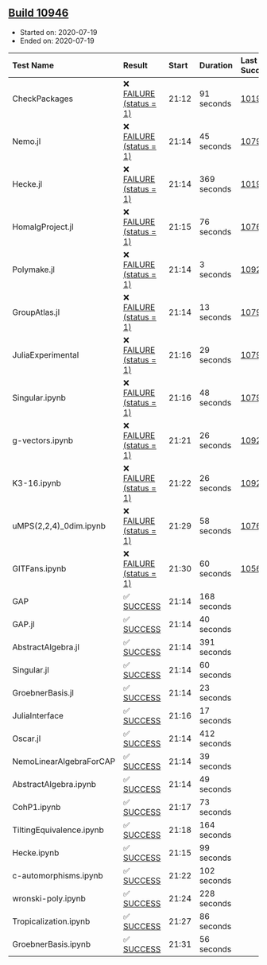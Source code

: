 ## [Build 10946](https://oscarci.mathematik.uni-kl.de/job/oscar/10946/)

* Started on: 2020-07-19
* Ended on: 2020-07-19

| Test Name    | Result | Start | Duration | Last Success | First Failure |
|:-------------|:-------|:------|:---------|:-------------|:--------------|
| CheckPackages | ❌ [FAILURE (status = 1)](https://oscarci.mathematik.uni-kl.de/job/oscar/10946/artifact/logs/build-10946/CheckPackages.log) | 21:12 | 91 seconds | [10197](https://oscarci.mathematik.uni-kl.de/job/oscar/10197/) | [10198](https://oscarci.mathematik.uni-kl.de/job/oscar/10198/) |
| Nemo.jl | ❌ [FAILURE (status = 1)](https://oscarci.mathematik.uni-kl.de/job/oscar/10946/artifact/logs/build-10946/Nemo.jl.log) | 21:14 | 45 seconds | [10790](https://oscarci.mathematik.uni-kl.de/job/oscar/10790/) | [10791](https://oscarci.mathematik.uni-kl.de/job/oscar/10791/) |
| Hecke.jl | ❌ [FAILURE (status = 1)](https://oscarci.mathematik.uni-kl.de/job/oscar/10946/artifact/logs/build-10946/Hecke.jl.log) | 21:14 | 369 seconds | [10197](https://oscarci.mathematik.uni-kl.de/job/oscar/10197/) | [10198](https://oscarci.mathematik.uni-kl.de/job/oscar/10198/) |
| HomalgProject.jl | ❌ [FAILURE (status = 1)](https://oscarci.mathematik.uni-kl.de/job/oscar/10946/artifact/logs/build-10946/HomalgProject.jl.log) | 21:15 | 76 seconds | [10765](https://oscarci.mathematik.uni-kl.de/job/oscar/10765/) | [10766](https://oscarci.mathematik.uni-kl.de/job/oscar/10766/) |
| Polymake.jl | ❌ [FAILURE (status = 1)](https://oscarci.mathematik.uni-kl.de/job/oscar/10946/artifact/logs/build-10946/Polymake.jl.log) | 21:14 | 3 seconds | [10920](https://oscarci.mathematik.uni-kl.de/job/oscar/10920/) | [10921](https://oscarci.mathematik.uni-kl.de/job/oscar/10921/) |
| GroupAtlas.jl | ❌ [FAILURE (status = 1)](https://oscarci.mathematik.uni-kl.de/job/oscar/10946/artifact/logs/build-10946/GroupAtlas.jl.log) | 21:14 | 13 seconds | [10790](https://oscarci.mathematik.uni-kl.de/job/oscar/10790/) | [10791](https://oscarci.mathematik.uni-kl.de/job/oscar/10791/) |
| JuliaExperimental | ❌ [FAILURE (status = 1)](https://oscarci.mathematik.uni-kl.de/job/oscar/10946/artifact/logs/build-10946/JuliaExperimental.log) | 21:16 | 29 seconds | [10790](https://oscarci.mathematik.uni-kl.de/job/oscar/10790/) | [10791](https://oscarci.mathematik.uni-kl.de/job/oscar/10791/) |
| Singular.ipynb | ❌ [FAILURE (status = 1)](https://oscarci.mathematik.uni-kl.de/job/oscar/10946/artifact/logs/build-10946/Singular.ipynb.log) | 21:16 | 48 seconds | [10790](https://oscarci.mathematik.uni-kl.de/job/oscar/10790/) | [10791](https://oscarci.mathematik.uni-kl.de/job/oscar/10791/) |
| g-vectors.ipynb | ❌ [FAILURE (status = 1)](https://oscarci.mathematik.uni-kl.de/job/oscar/10946/artifact/logs/build-10946/g-vectors.ipynb.log) | 21:21 | 26 seconds | [10920](https://oscarci.mathematik.uni-kl.de/job/oscar/10920/) | [10921](https://oscarci.mathematik.uni-kl.de/job/oscar/10921/) |
| K3-16.ipynb | ❌ [FAILURE (status = 1)](https://oscarci.mathematik.uni-kl.de/job/oscar/10946/artifact/logs/build-10946/K3-16.ipynb.log) | 21:22 | 26 seconds | [10920](https://oscarci.mathematik.uni-kl.de/job/oscar/10920/) | [10921](https://oscarci.mathematik.uni-kl.de/job/oscar/10921/) |
| uMPS(2,2,4)_0dim.ipynb | ❌ [FAILURE (status = 1)](https://oscarci.mathematik.uni-kl.de/job/oscar/10946/artifact/logs/build-10946/uMPS-2-2-4-_0dim.ipynb.log) | 21:29 | 58 seconds | [10765](https://oscarci.mathematik.uni-kl.de/job/oscar/10765/) | [10766](https://oscarci.mathematik.uni-kl.de/job/oscar/10766/) |
| GITFans.ipynb | ❌ [FAILURE (status = 1)](https://oscarci.mathematik.uni-kl.de/job/oscar/10946/artifact/logs/build-10946/GITFans.ipynb.log) | 21:30 | 60 seconds | [10566](https://oscarci.mathematik.uni-kl.de/job/oscar/10566/) | [10567](https://oscarci.mathematik.uni-kl.de/job/oscar/10567/) |
| GAP | ✅ [SUCCESS](https://oscarci.mathematik.uni-kl.de/job/oscar/10946/artifact/logs/build-10946/GAP.log) | 21:14 | 168 seconds |  |  |
| GAP.jl | ✅ [SUCCESS](https://oscarci.mathematik.uni-kl.de/job/oscar/10946/artifact/logs/build-10946/GAP.jl.log) | 21:14 | 40 seconds |  |  |
| AbstractAlgebra.jl | ✅ [SUCCESS](https://oscarci.mathematik.uni-kl.de/job/oscar/10946/artifact/logs/build-10946/AbstractAlgebra.jl.log) | 21:14 | 391 seconds |  |  |
| Singular.jl | ✅ [SUCCESS](https://oscarci.mathematik.uni-kl.de/job/oscar/10946/artifact/logs/build-10946/Singular.jl.log) | 21:14 | 60 seconds |  |  |
| GroebnerBasis.jl | ✅ [SUCCESS](https://oscarci.mathematik.uni-kl.de/job/oscar/10946/artifact/logs/build-10946/GroebnerBasis.jl.log) | 21:14 | 23 seconds |  |  |
| JuliaInterface | ✅ [SUCCESS](https://oscarci.mathematik.uni-kl.de/job/oscar/10946/artifact/logs/build-10946/JuliaInterface.log) | 21:16 | 17 seconds |  |  |
| Oscar.jl | ✅ [SUCCESS](https://oscarci.mathematik.uni-kl.de/job/oscar/10946/artifact/logs/build-10946/Oscar.jl.log) | 21:14 | 412 seconds |  |  |
| NemoLinearAlgebraForCAP | ✅ [SUCCESS](https://oscarci.mathematik.uni-kl.de/job/oscar/10946/artifact/logs/build-10946/NemoLinearAlgebraForCAP.log) | 21:14 | 39 seconds |  |  |
| AbstractAlgebra.ipynb | ✅ [SUCCESS](https://oscarci.mathematik.uni-kl.de/job/oscar/10946/artifact/logs/build-10946/AbstractAlgebra.ipynb.log) | 21:14 | 49 seconds |  |  |
| CohP1.ipynb | ✅ [SUCCESS](https://oscarci.mathematik.uni-kl.de/job/oscar/10946/artifact/logs/build-10946/CohP1.ipynb.log) | 21:17 | 73 seconds |  |  |
| TiltingEquivalence.ipynb | ✅ [SUCCESS](https://oscarci.mathematik.uni-kl.de/job/oscar/10946/artifact/logs/build-10946/TiltingEquivalence.ipynb.log) | 21:18 | 164 seconds |  |  |
| Hecke.ipynb | ✅ [SUCCESS](https://oscarci.mathematik.uni-kl.de/job/oscar/10946/artifact/logs/build-10946/Hecke.ipynb.log) | 21:15 | 99 seconds |  |  |
| c-automorphisms.ipynb | ✅ [SUCCESS](https://oscarci.mathematik.uni-kl.de/job/oscar/10946/artifact/logs/build-10946/c-automorphisms.ipynb.log) | 21:22 | 102 seconds |  |  |
| wronski-poly.ipynb | ✅ [SUCCESS](https://oscarci.mathematik.uni-kl.de/job/oscar/10946/artifact/logs/build-10946/wronski-poly.ipynb.log) | 21:24 | 228 seconds |  |  |
| Tropicalization.ipynb | ✅ [SUCCESS](https://oscarci.mathematik.uni-kl.de/job/oscar/10946/artifact/logs/build-10946/Tropicalization.ipynb.log) | 21:27 | 86 seconds |  |  |
| GroebnerBasis.ipynb | ✅ [SUCCESS](https://oscarci.mathematik.uni-kl.de/job/oscar/10946/artifact/logs/build-10946/GroebnerBasis.ipynb.log) | 21:31 | 56 seconds |  |  |
